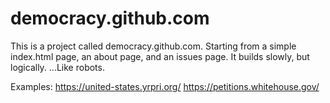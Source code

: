 democracy.github.com
====================

This is a project called democracy.github.com.
Starting from a simple index.html page, an about page, and an issues page.
It builds slowly, but logically.
...Like robots.

Examples:
https://united-states.yrpri.org/
https://petitions.whitehouse.gov/
